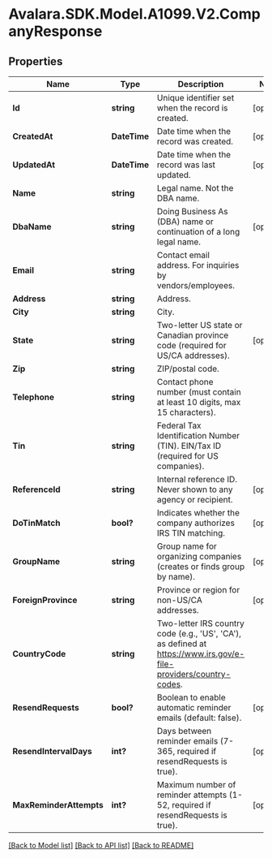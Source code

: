 # Avalara.SDK.Model.A1099.V2.CompanyResponse

## Properties

Name | Type | Description | Notes
------------ | ------------- | ------------- | -------------
**Id** | **string** | Unique identifier set when the record is created. | [optional] 
**CreatedAt** | **DateTime** | Date time when the record was created. | [optional] 
**UpdatedAt** | **DateTime** | Date time when the record was last updated. | [optional] 
**Name** | **string** | Legal name. Not the DBA name. | 
**DbaName** | **string** | Doing Business As (DBA) name or continuation of a long legal name. | [optional] 
**Email** | **string** | Contact email address. For inquiries by vendors/employees. | 
**Address** | **string** | Address. | 
**City** | **string** | City. | 
**State** | **string** | Two-letter US state or Canadian province code (required for US/CA addresses). | [optional] 
**Zip** | **string** | ZIP/postal code. | 
**Telephone** | **string** | Contact phone number (must contain at least 10 digits, max 15 characters). | 
**Tin** | **string** | Federal Tax Identification Number (TIN). EIN/Tax ID (required for US companies). | 
**ReferenceId** | **string** | Internal reference ID. Never shown to any agency or recipient. | [optional] 
**DoTinMatch** | **bool?** | Indicates whether the company authorizes IRS TIN matching. | [optional] 
**GroupName** | **string** | Group name for organizing companies (creates or finds group by name). | [optional] 
**ForeignProvince** | **string** | Province or region for non-US/CA addresses. | [optional] 
**CountryCode** | **string** | Two-letter IRS country code (e.g., &#39;US&#39;, &#39;CA&#39;), as defined at https://www.irs.gov/e-file-providers/country-codes. | 
**ResendRequests** | **bool?** | Boolean to enable automatic reminder emails (default: false). | [optional] 
**ResendIntervalDays** | **int?** | Days between reminder emails (7-365, required if resendRequests is true). | [optional] 
**MaxReminderAttempts** | **int?** | Maximum number of reminder attempts (1-52, required if resendRequests is true). | [optional] 

[[Back to Model list]](../../../README.md#documentation-for-models) [[Back to API list]](../../../README.md#documentation-for-api-endpoints) [[Back to README]](../../../README.md)

